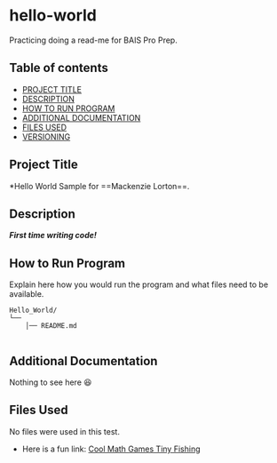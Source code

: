 # hello-world
Practicing doing a read-me for BAIS Pro Prep. 

## Table of contents

- [PROJECT TITLE](#Project-Title)
- [DESCRIPTION](#Description)
- [HOW TO RUN PROGRAM](#How-to-run-program)
- [ADDITIONAL DOCUMENTATION](#additional-documentation)
- [FILES USED](#files-used)
- [VERSIONING](#versioning)

## Project Title

*Hello World Sample for ==Mackenzie Lorton==.

## Description

***First time writing code!***

## How to Run Program 

Explain here how you would run the program and what files need to be available. 
```text
Hello_World/
└── 
    │── README.md
 
```

## Additional Documentation

Nothing to see here 😆

## Files Used 

No files were used in this test. 
- Here is a fun link:
[Cool Math Games Tiny Fishing](https://www.coolmathgames.com/0-tiny-fishing)

  


